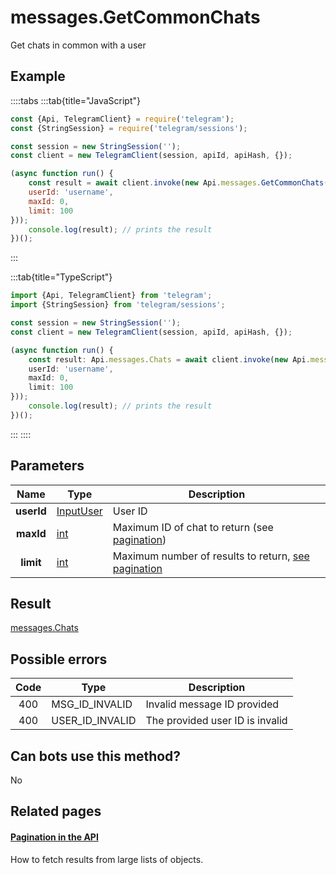 # messages.GetCommonChats

Get chats in common with a user



## Example

::::tabs
:::tab{title="JavaScript"}
```js
const {Api, TelegramClient} = require('telegram');
const {StringSession} = require('telegram/sessions');

const session = new StringSession('');
const client = new TelegramClient(session, apiId, apiHash, {});

(async function run() {
    const result = await client.invoke(new Api.messages.GetCommonChats({
    userId: 'username',
    maxId: 0,
    limit: 100
}));
    console.log(result); // prints the result
})();
```
:::

:::tab{title="TypeScript"}
```ts
import {Api, TelegramClient} from 'telegram';
import {StringSession} from 'telegram/sessions';

const session = new StringSession('');
const client = new TelegramClient(session, apiId, apiHash, {});

(async function run() {
    const result: Api.messages.Chats = await client.invoke(new Api.messages.GetCommonChats({
    userId: 'username',
    maxId: 0,
    limit: 100
}));
    console.log(result); // prints the result
})();
```
:::
::::



## Parameters

| Name | Type | Description |
| :--: | ---- | ----------- |
| **userId** | [InputUser](https://core.telegram.org/type/InputUser) | User ID 
| **maxId** | [int](https://core.telegram.org/type/int) | Maximum ID of chat to return (see [pagination](https://core.telegram.org/api/offsets)) 
| **limit** | [int](https://core.telegram.org/type/int) | Maximum number of results to return, [see pagination](https://core.telegram.org/api/offsets) 


## Result

[messages.Chats](https://core.telegram.org/type/messages.Chats)



## Possible errors

| Code | Type | Description |
| :--: | ---- | ----------- |
| 400 | MSG\_ID\_INVALID | Invalid message ID provided 
| 400 | USER\_ID\_INVALID | The provided user ID is invalid 


## Can bots use this method?

No

## Related pages

#### [Pagination in the API](https://core.telegram.org/api/offsets)

How to fetch results from large lists of objects.




